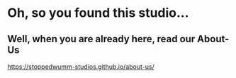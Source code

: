 # Oh, so you found this studio...
## Well, when you are already here, read our About-Us
<https://stoppedwumm-studios.github.io/about-us/>
